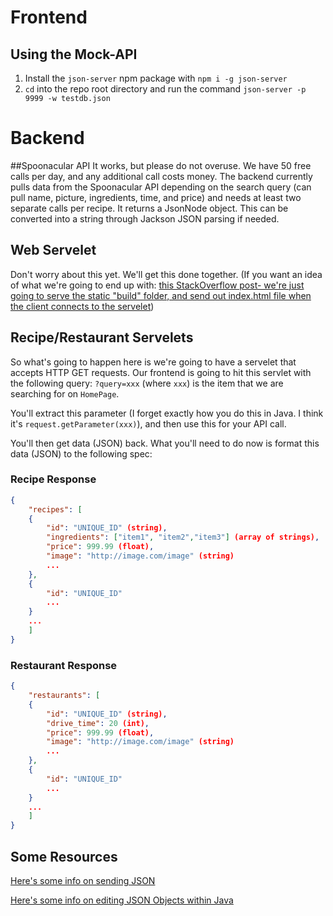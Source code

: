 # Frontend

## Using the Mock-API
1. Install the `json-server` npm package with `npm i -g json-server`
2. `cd` into the repo root directory and run the command `json-server -p 9999 -w testdb.json`

# Backend

##Spoonacular API
It works, but please do not overuse. We have 50 free calls per day, and any additional call costs money. The backend currently pulls data from the Spoonacular API depending on the search query (can pull name, picture, ingredients, time, and price) and needs at least two separate calls per recipe. It returns a JsonNode object. This can be converted into a string through Jackson JSON parsing if needed.

## Web Servelet
Don't worry about this yet. We'll get this done together. (If you want an idea of what we're going to end up with: [this StackOverflow post- we're just going to serve the static "build" folder, and send out index.html file when the client connects to the servelet](https://stackoverflow.com/questions/132052/servlet-for-serving-static-content))

## Recipe/Restaurant Servelets
So what's going to happen here is we're going to have a servelet that accepts HTTP GET requests. Our frontend is going to hit this servlet with the following query: `?query=xxx` (where `xxx`) is the item that we are searching for on `HomePage`.

You'll extract this parameter (I forget exactly how you do this in Java. I think it's `request.getParameter(xxx)`), and then use this for your API call.

You'll then get data (JSON) back. What you'll need to do now is format this data (JSON) to the following spec:

### Recipe Response
```json
{
	"recipes": [
	{
		"id": "UNIQUE_ID" (string),
		"ingredients": ["item1", "item2","item3"] (array of strings),
		"price": 999.99 (float),
		"image": "http://image.com/image" (string)
		...
	},
	{
		"id": "UNIQUE_ID"
		...
	}
	...
	]
}
```

### Restaurant Response
```json
{
	"restaurants": [
	{
		"id": "UNIQUE_ID" (string),
		"drive_time": 20 (int),
		"price": 999.99 (float),
		"image": "http://image.com/image" (string)
		...
	},
	{
		"id": "UNIQUE_ID"
		...
	}
	...
	]
}
```

## Some Resources
[Here's some info on sending JSON](https://stackoverflow.com/questions/2010990/how-do-you-return-a-json-object-from-a-java-servlet)

[Here's some info on editing JSON Objects within Java](https://stackoverflow.com/questions/15334539/edit-json-fields)
